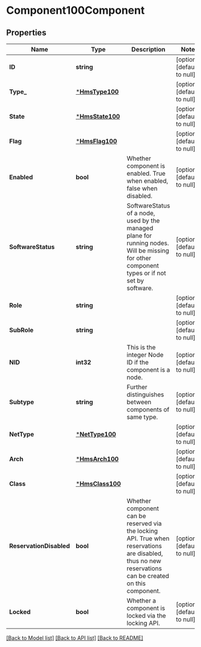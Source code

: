 # Component100Component

## Properties
Name | Type | Description | Notes
------------ | ------------- | ------------- | -------------
**ID** | **string** |  | [optional] [default to null]
**Type_** | [***HmsType100**](HMSType.1.0.0.md) |  | [optional] [default to null]
**State** | [***HmsState100**](HMSState.1.0.0.md) |  | [optional] [default to null]
**Flag** | [***HmsFlag100**](HMSFlag.1.0.0.md) |  | [optional] [default to null]
**Enabled** | **bool** | Whether component is enabled. True when enabled, false when disabled. | [optional] [default to null]
**SoftwareStatus** | **string** | SoftwareStatus of a node, used by the managed plane for running nodes.  Will be missing for other component types or if not set by software. | [optional] [default to null]
**Role** | **string** |  | [optional] [default to null]
**SubRole** | **string** |  | [optional] [default to null]
**NID** | **int32** | This is the integer Node ID if the component is a node. | [optional] [default to null]
**Subtype** | **string** | Further distinguishes between components of same type. | [optional] [default to null]
**NetType** | [***NetType100**](NetType.1.0.0.md) |  | [optional] [default to null]
**Arch** | [***HmsArch100**](HMSArch.1.0.0.md) |  | [optional] [default to null]
**Class** | [***HmsClass100**](HMSClass.1.0.0.md) |  | [optional] [default to null]
**ReservationDisabled** | **bool** | Whether component can be reserved via the locking API. True when reservations are disabled, thus no new reservations can be created on this component. | [optional] [default to null]
**Locked** | **bool** | Whether a component is locked via the locking API. | [optional] [default to null]

[[Back to Model list]](../README.md#documentation-for-models) [[Back to API list]](../README.md#documentation-for-api-endpoints) [[Back to README]](../README.md)

